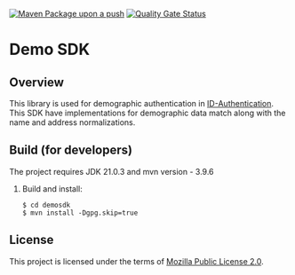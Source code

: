 [![Maven Package upon a push](https://github.com/mosip/demosdk/actions/workflows/push_trigger.yml/badge.svg?branch=release-1.3.0)](https://github.com/mosip/demosdk/actions/workflows/push_trigger.yml)
[![Quality Gate Status](https://sonarcloud.io/api/project_badges/measure?branch=release-1.3.0&project=mosip_biometrics-util&id=mosip_demosdk&metric=alert_status)](https://sonarcloud.io/dashboard?id=mosip_demosdk)

# Demo SDK

## Overview
This library is used for demographic authentication in [ID-Authentication](https://github.com/mosip/id-authentication/tree/master/authentication). This SDK have implementations for demographic data match along with the name and address normalizations.

## Build (for developers)
The project requires JDK 21.0.3
and mvn version - 3.9.6

1. Build and install:
    ```
    $ cd demosdk
    $ mvn install -Dgpg.skip=true
    ```

## License
This project is licensed under the terms of [Mozilla Public License 2.0](LICENSE).
